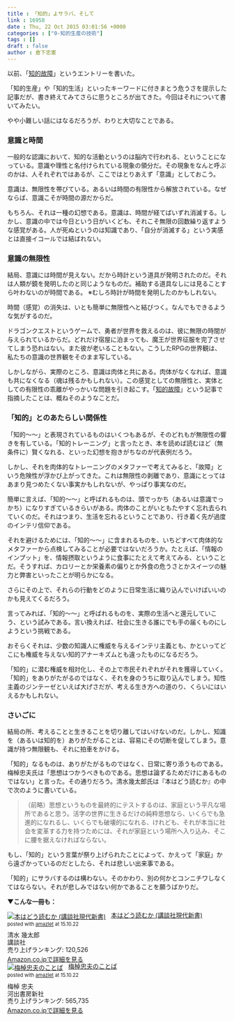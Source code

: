```yaml
---
title : 「知的」よサラバ、そして
link : 16958
date : Thu, 22 Oct 2015 03:01:56 +0000
categories : ["0-知的生産の技術"]
tags : []
draft : false
author : 倉下忠憲
---
```


以前、「<a href="https://rashita.net/blog/?p=16873">知的故障</a>」というエントリーを書いた。

「知的生産」や「知的生活」といったキーワードに付きまとう危うさを提示した記事だが、書き終えてみてさらに思うところが出てきた。今回はそれについて書いてみたい。

やや小難しい話にはなるだろうが、わりと大切なことである。

<H3>意識と時間</H3>

一般的な認識において、知的な活動というのは脳内で行われる、ということになっている。意識や理性と名付けられている現象の領分だ。その現象をなんと呼ぶのかは、人それぞれではあるが、ここではとりあえず「意識」としておこう。

意識は、無限性を帯びている。あるいは時間の有限性から解放されている。なぜならば、意識こそが時間の源だからだ。

もちろん、それは一種の幻想である。意識は、時間が経てばいずれ消滅する。しかし、意識の中では今日という日がいくども、それこそ無限の回数繰り返すような感覚がある。人が死ぬというのは知識であり、「自分が消滅する」という実感とは直接イコールでは結ばれない。

<H3>意識の無限性</H3>

結局、意識には時間が見えない。だから時計という道具が発明されたのだ。それは人類が鏡を発明したのと同じようなものだ。補助する道具なしには見ることすら叶わないのが時間である。
※むしろ時計が時間を発明したのかもしれない。

時間（感覚）の消失は、いとも簡単に無限性へと結びつく。なんでもできるような気がするのだ。

ドラゴンクエストというゲームで、勇者が世界を救えるのは、彼に無限の時間が与えられているからだ。どれだけ宿屋に泊まっても、魔王が世界征服を完了させてしまう恐れはない。また彼が老いることもない。こうしたRPGの世界観は、私たちの意識の世界観をそのまま写している。

しかしながら、実際のところ、意識は肉体と共にある。肉体がなくなれば、意識も共になくなる（魂は残るかもしれない）。この感覚としての無限性と、実体としての有限性の乖離がやっかいな問題を引き起こす。「<a href="https://rashita.net/blog/?p=16873">知的故障</a>」という記事で指摘したことは、概ねそのようなことだ。

<H3>「知的」とのあたらしい関係性</H3>

「知的〜〜」と表現されているものはいくつもあるが、そのどれもが無限性の響きを有している。「知的トレーニング」と言ったとき、本を読めば読むほど（無条件に）賢くなれる、といった幻想を抱きがちなのが代表例だろう。

しかし、それを肉体的なトレーニングのメタファーで考えてみると、「故障」という危険性が浮かび上がってきた。これは無限性の剥離であり、意識にとってはあまり見つめたくない事実かもしれないが、やっぱり事実なのだ。

簡単に言えば、「知的〜〜」と呼ばれるものは、頭でっかち（あるいは意識でっかち）になりすぎているきらいがある。肉体のことがいともたやすく忘れ去られていくのだ。それはつまり、生活を忘れるということであり、行き着く先が過度のインテリ信仰である。

それを避けるためには、「知的〜〜」に含まれるものを、いちどすべて肉体的なメタファーから点検してみることが必要ではないだろうか。たとえば、「情報のインプット」を、情報摂取というように食事にたとえて考えてみる、ということだ。そうすれば、カロリーとか栄養素の偏りとか外食の危うさとかスイーツの魅力と弊害といったことが明らかになる。

さらにその上で、それらの行動をどのように日常生活に織り込んでいけばいいのかも見えてくるだろう。

言ってみれば、「知的〜〜」と呼ばれるものを、実際の生活へと還元していこう、という試みである。言い換えれば、社会に生きる誰にでも手の届くものにしようという挑戦である。

おそらくそれは、少数の知識人に権威を与えるインテリ主義とも、かといってどこにも権威を与えない知的アナーキズムとも違ったものになるだろう。

「知的」に潜む権威を相対化し、その上で市民それぞれがそれを獲得していく。「知的」をありがたがるのではなく、それを身のうちに取り込んでしまう。知性主義のジンテーゼといえば大げさだが、考える生き方への道のり、くらいにはいえるかもしれない。

<H3>さいごに</H3>

結局の所、考えることと生きることを切り離してはいけないのだ。しかし、知識を（あるいは知的を）ありがたがることは、容易にその切断を促してしまう。意識が持つ無限観も、それに拍車をかける。

「知的」なるものは、ありがたがるものではなく、日常に寄り添うものである。梅棹忠夫氏は「思想はつかうべきものである。思想は論ずるためだけにあるものではない」と言った。その通りだろう。清水幾太郎氏は『本はどう読むか』の中で次のように書いている。

<blockquote>
（前略）思想というものを最終的にテストするのは、家庭という平凡な場所であると思う。活字の世界に生きるだけの純粋思想なら、いくらでも急進的になれるし、いくらでも破壊的になれる、けれども、それが本当に社会を変革する力を持つためには、それが家庭という場所へ入り込み、そこに腰を据えなければならない。
</blockquote>

もし、「知的」という言葉が祭り上げられたことによって、かえって「家庭」から遠ざかっているのだとしたら、それは悲しい出来事である。

「知的」にサラバするのは構わない。そのかわり、別の何かとコンニチワしなくてはならない。それが悲しみではない何かであることを願うばかりだ。

<strong>▼こんな一冊も：</strong>

<div class="amazlet-box" style="margin-bottom:0px;"><div class="amazlet-image" style="float:left;margin:0px 12px 1px 0px;"><a href="http://www.amazon.co.jp/exec/obidos/ASIN/4061156977/rashita1000-22/ref=nosim/" name="amazletlink" target="_blank"><img src="http://ecx.images-amazon.com/images/I/41rMJltmMsL._SL160_.jpg" alt="本はどう読むか (講談社現代新書)" style="border: none;" /></a></div><div class="amazlet-info" style="line-height:120%; margin-bottom: 10px"><div class="amazlet-name" style="margin-bottom:10px;line-height:120%"><a href="http://www.amazon.co.jp/exec/obidos/ASIN/4061156977/rashita1000-22/ref=nosim/" name="amazletlink" target="_blank">本はどう読むか (講談社現代新書)</a><div class="amazlet-powered-date" style="font-size:80%;margin-top:5px;line-height:120%">posted with <a href="http://www.amazlet.com/" title="amazlet" target="_blank">amazlet</a> at 15.10.22</div></div><div class="amazlet-detail">清水 幾太郎 <br />講談社 <br />売り上げランキング: 120,526<br /></div><div class="amazlet-sub-info" style="float: left;"><div class="amazlet-link" style="margin-top: 5px"><a href="http://www.amazon.co.jp/exec/obidos/ASIN/4061156977/rashita1000-22/ref=nosim/" name="amazletlink" target="_blank">Amazon.co.jpで詳細を見る</a></div></div></div><div class="amazlet-footer" style="clear: left"></div></div>

<div class="amazlet-box" style="margin-bottom:0px;"><div class="amazlet-image" style="float:left;margin:0px 12px 1px 0px;"><a href="http://www.amazon.co.jp/exec/obidos/ASIN/4309245447/rashita1000-22/ref=nosim/" name="amazletlink" target="_blank"><img src="http://ecx.images-amazon.com/images/I/41IclleUEVL._SL160_.jpg" alt="梅棹忠夫のことば" style="border: none;" /></a></div><div class="amazlet-info" style="line-height:120%; margin-bottom: 10px"><div class="amazlet-name" style="margin-bottom:10px;line-height:120%"><a href="http://www.amazon.co.jp/exec/obidos/ASIN/4309245447/rashita1000-22/ref=nosim/" name="amazletlink" target="_blank">梅棹忠夫のことば</a><div class="amazlet-powered-date" style="font-size:80%;margin-top:5px;line-height:120%">posted with <a href="http://www.amazlet.com/" title="amazlet" target="_blank">amazlet</a> at 15.10.22</div></div><div class="amazlet-detail">梅棹 忠夫 <br />河出書房新社 <br />売り上げランキング: 565,735<br /></div><div class="amazlet-sub-info" style="float: left;"><div class="amazlet-link" style="margin-top: 5px"><a href="http://www.amazon.co.jp/exec/obidos/ASIN/4309245447/rashita1000-22/ref=nosim/" name="amazletlink" target="_blank">Amazon.co.jpで詳細を見る</a></div></div></div><div class="amazlet-footer" style="clear: left"></div></div>
